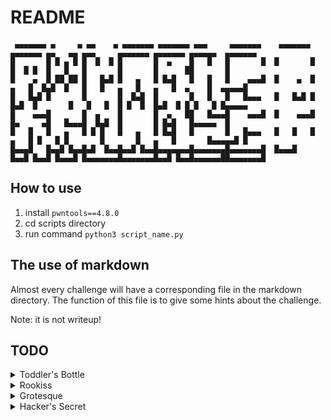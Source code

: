 # README
```
 ▄▄▄▄▄▄▄ ▄     ▄ ▄▄    ▄ ▄▄▄▄▄▄▄ ▄▄▄▄▄▄▄ ▄▄▄     ▄▄▄▄▄▄▄    ▄▄▄▄▄▄▄ ▄▄▄▄▄▄▄ ▄▄   ▄▄ ▄▄▄     ▄▄▄▄▄▄▄ ▄▄▄▄▄▄▄ ▄▄▄▄▄▄  ▄▄▄▄▄▄▄ 
█       █ █ ▄ █ █  █  █ █       █  ▄    █   █   █       █  █       █       █  █ █  █   █   █       █       █      ██       █
█    ▄  █ ██ ██ █   █▄█ █   ▄   █ █▄█   █   █   █    ▄▄▄█  █    ▄  █   ▄   █  █▄█  █   █   █   ▄   █   ▄   █  ▄    █  ▄▄▄▄▄█
█   █▄█ █       █       █  █▄█  █       █   █   █   █▄▄▄   █   █▄█ █  █▄█  █       █   █   █  █ █  █  █▄█  █ █ █   █ █▄▄▄▄▄ 
█    ▄▄▄█       █  ▄    █       █  ▄   ██   █▄▄▄█    ▄▄▄█  █    ▄▄▄█       █▄     ▄█   █▄▄▄█  █▄█  █       █ █▄█   █▄▄▄▄▄  █
█   █   █   ▄   █ █ █   █   ▄   █ █▄█   █       █   █▄▄▄   █   █   █   ▄   █ █   █ █       █       █   ▄   █       █▄▄▄▄▄█ █
█▄▄▄█   █▄▄█ █▄▄█▄█  █▄▄█▄▄█ █▄▄█▄▄▄▄▄▄▄█▄▄▄▄▄▄▄█▄▄▄▄▄▄▄█  █▄▄▄█   █▄▄█ █▄▄█ █▄▄▄█ █▄▄▄▄▄▄▄█▄▄▄▄▄▄▄█▄▄█ █▄▄█▄▄▄▄▄▄██▄▄▄▄▄▄▄█
```

## How to use

1. install `pwntools==4.8.0`
2. cd scripts directory
3. run command `python3 script_name.py`

## The use of markdown

Almost every challenge will have a corresponding file in the markdown directory. The function of this file is to give some hints about the challenge.

Note: it is not writeup!

## TODO

<details><summary>Toddler's Bottle</summary>

- [x] fd
- [x] collision
- [x] bof
- [x] flag - just markdown
- [x] passcode
- [x] random
- [x] input - no markdown
- [x] leg - just markdown
- [x] mistake
- [ ] shellshock
- [ ] coin1
- [ ] blackjack
- [ ] lotto
- [ ] cmd1
- [ ] cmd2
- [ ] uaf
- [ ] memcpy
- [ ] asm
- [ ] unlink
- [ ] blukat
- [ ] horcruxes
</details>

<details><summary>Rookiss</summary>

- [ ] brain fuck
- [ ] md5 calculator
- [ ] simple login
- [ ] otp
- [ ] ascii_easy
- [ ] tiny_easy
- [ ] fsb
- [ ] dragon
- [ ] fix
- [ ] syscall
- [ ] crypto1
- [ ] echo1
- [ ] echo2
- [ ] rsa calculator
- [ ] note
- [ ] alloca
- [ ] loveletter
</details>

<details><summary>Grotesque</summary>

- [ ] rootkit
- [ ] dos4fun
- [ ] ascii
- [ ] aeg
- [ ] coin2
- [ ] maze
- [ ] wtf
- [ ] sudoku
- [ ] starcraft
- [ ] cmd3
- [ ] elf
- [ ] lfh
- [ ] lokihardt
- [ ] asg
- [ ] hunter
- [ ] mipstake
</details>

<details><summary>Hacker's Secret</summary>

- [ ] unexploitable
- [ ] tiny
- [ ] softmmu
- [ ] towelroot
- [ ] nuclear
- [ ] malware
- [ ] exploitable
- [ ] tiny_hard
- [ ] kcrc
- [ ] exynos
- [ ] combabo calculator
- [ ] pwnsandbox
- [ ] crcgen
</details>